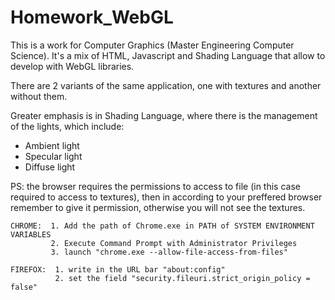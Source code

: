 # Homework_WebGL

This is a work for Computer Graphics (Master Engineering Computer Science).
It's a mix of HTML, Javascript and Shading Language that allow to develop with 
WebGL libraries.

There are 2 variants of the same application, one with textures and another without them.

Greater emphasis is in Shading Language, where there is the management of the lights, which
include:
- Ambient  light
- Specular light
- Diffuse  light

PS: the browser requires the permissions to access to file (in this case required to access to textures),
    then in according to your preffered browser remember to give it permission, otherwise you will not see the textures.
    
    CHROME:  1. Add the path of Chrome.exe in PATH of SYSTEM ENVIRONMENT VARIABLES
             2. Execute Command Prompt with Administrator Privileges
             3. launch "chrome.exe --allow-file-access-from-files"
             
    FIREFOX:  1. write in the URL bar "about:config"
              2. set the field "security.fileuri.strict_origin_policy = false"
              
    
